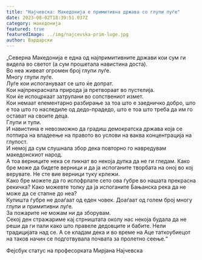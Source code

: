 ```yaml
---
title: "Најчевска: Македонија е примитивна држава со глупи луѓе"
date: 2023-08-02T18:39:51.037Z
category: македонија
featured: true
featuredImage: ../img/najcevska-prim-luge.jpg
author: Вардарски
---
```

<!--StartFragment-->

„Северна Македонија е една од најпримитивните држави кои сум ги видела во светот (а сум прошетала навистина доста).\
Во неа живеат огромен број глупи луѓе.\
Многу глупи луѓе.\
Луѓе кои испогануваат се што ќе допрат.\
Кои најпрекрасната природа ја претвораат во пустелија.\
Кои ќе испоцркаат затрупани во сопствениот измет.\
Кои немаат елементарно разбирање за тоа што е заедничко добро, што е тоа што го наследиле од дедо-прадедо, што е тоа што треба да им го остават на своите деца.\
Глупи и тупи.\
И навистина е невозможно да градиш демократска држава која се потпира на владеење на правото во услови на ваква концентрација на глупост.\
И немој да сум слушнала збор дека повторно го навредувам македонскиот народ. \
А тоа верниците нека се пикнат во некоја дупка да не ги гледам. Како бре може да бидете верници и да ја испоганите творбата на оној во кој верувате. Не сте вие верници туку крлежи.\
Како бре можете да го испофрлате сето ова ѓубре во нашата прекрасна рекичка? Како можевте толку да ја испоганите Бањанска река да не може да се стапне до неа?\
Купишта ѓубре не доаѓаат од еден човек. Доаѓаат од голем број многу глупи и примитивни луѓе.\
За пожарите не можам ни да зборувам.\
Секој ден стражариме кај стрништата околу нас некоја будала да не реши да ги пали како што правеле дедовците и бабите. Нели традицијата над се. А се кладам дека и во време на Аце таткоубиецот на таков начин се подготвувала почвата за пролетно сеење.“

Фејсбук статус на професорката Мирјана Најчевска

<!--EndFragment-->